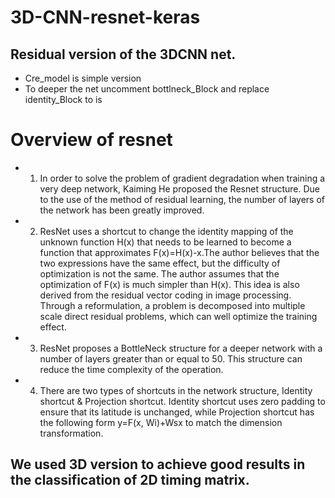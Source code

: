# 3D-CNN-resnet-keras
## Residual version of the 3DCNN net.
- Cre_model is simple version
- To deeper the net uncomment bottlneck_Block and replace identity_Block to is

# Overview of resnet
- 1. In order to solve the problem of gradient degradation when training a very deep network, Kaiming He proposed the Resnet structure. Due to the use of the method of residual learning, the number of layers of the network has been greatly improved.
- 2. ResNet uses a shortcut to change the identity mapping of the unknown function H(x) that needs to be learned to become a function that approximates F(x)=H(x)-x.The author believes that the two expressions have the same effect, but the difficulty of optimization is not the same. The author assumes that the optimization of F(x) is much simpler than H(x). 
This idea is also derived from the residual vector coding in image processing. Through a reformulation, a problem is decomposed into multiple scale direct residual problems, which can well optimize the training effect.
- 3. ResNet proposes a BottleNeck structure for a deeper network with a number of layers greater than or equal to 50. This structure can reduce the time complexity of the operation.
- 4. There are two types of shortcuts in the network structure, Identity shortcut & Projection shortcut. 
Identity shortcut uses zero padding to ensure that its latitude is unchanged, while Projection shortcut has the following form y=F(x, Wi)+Wsx to match the dimension transformation.

## We used 3D version to achieve good results in the classification of 2D timing matrix.
